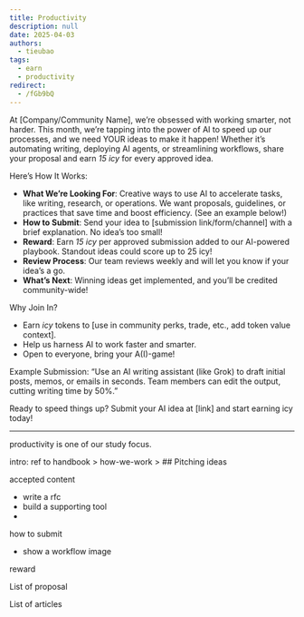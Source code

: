 ```yaml
---
title: Productivity
description: null
date: 2025-04-03
authors:
  - tieubao
tags:
  - earn
  - productivity
redirect:
  - /fGb9bQ
---
```


At [Company/Community Name], we’re obsessed with working smarter, not harder. This month, we’re tapping into the power of AI to speed up our processes, and we need YOUR ideas to make it happen! Whether it’s automating writing, deploying AI agents, or streamlining workflows, share your proposal and earn _15 icy_ for every approved idea.

Here’s How It Works:

- **What We’re Looking For**: Creative ways to use AI to accelerate tasks, like writing, research, or operations. We want proposals, guidelines, or practices that save time and boost efficiency. (See an example below!)
- **How to Submit**: Send your idea to [submission link/form/channel] with a brief explanation. No idea’s too small!
- **Reward**: Earn _15 icy_ per approved submission added to our AI-powered playbook. Standout ideas could score up to 25 icy!
- **Review Process**: Our team reviews weekly and will let you know if your idea’s a go.
- **What’s Next**: Winning ideas get implemented, and you’ll be credited community-wide!

Why Join In?

- Earn _icy_ tokens to [use in community perks, trade, etc., add token value context].
- Help us harness AI to work faster and smarter.
- Open to everyone, bring your A(I)-game!

Example Submission:
“Use an AI writing assistant (like Grok) to draft initial posts, memos, or emails in seconds. Team members can edit the output, cutting writing time by 50%.”

Ready to speed things up? Submit your AI idea at [link] and start earning icy today!

---

productivity is one of our study focus.

intro: ref to handbook > how-we-work > ## Pitching ideas

accepted content

- write a rfc
- build a supporting tool
-

how to submit

- show a workflow image

reward

List of proposal

List of articles
